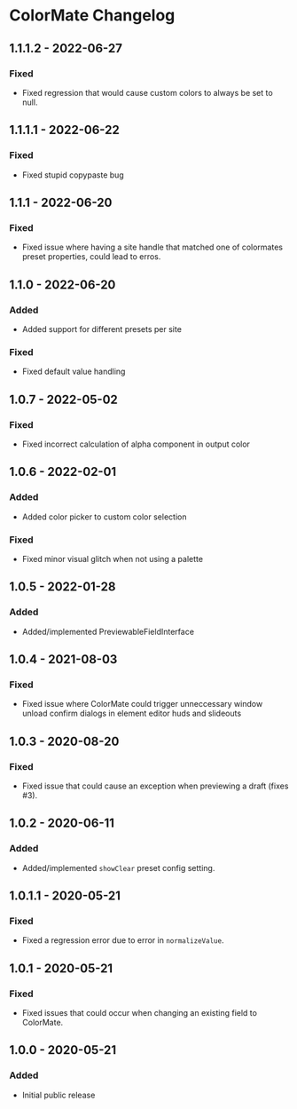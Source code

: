# ColorMate Changelog

## 1.1.1.2 - 2022-06-27
### Fixed
- Fixed regression that would cause custom colors to always be set to null.

## 1.1.1.1 - 2022-06-22
### Fixed
- Fixed stupid copypaste bug

## 1.1.1 - 2022-06-20
### Fixed
- Fixed issue where having a site handle that matched one of colormates preset properties, could lead to erros.

## 1.1.0 - 2022-06-20
### Added
- Added support for different presets per site

### Fixed
- Fixed default value handling

## 1.0.7 - 2022-05-02
### Fixed
- Fixed incorrect calculation of alpha component in output color

## 1.0.6 - 2022-02-01
### Added
- Added color picker to custom color selection

### Fixed
- Fixed minor visual glitch when not using a palette

## 1.0.5 - 2022-01-28
### Added
- Added/implemented PreviewableFieldInterface 

## 1.0.4 - 2021-08-03
### Fixed  
- Fixed issue where ColorMate could trigger unneccessary window unload confirm dialogs in element editor huds and slideouts  

## 1.0.3 - 2020-08-20
### Fixed
- Fixed issue that could cause an exception when previewing a draft (fixes #3).

## 1.0.2 - 2020-06-11
### Added
- Added/implemented `showClear` preset config setting.

## 1.0.1.1 - 2020-05-21
### Fixed
- Fixed a regression error due to error in `normalizeValue`.

## 1.0.1 - 2020-05-21
### Fixed
- Fixed issues that could occur when changing an existing field to ColorMate.

## 1.0.0 - 2020-05-21
### Added
- Initial public release
